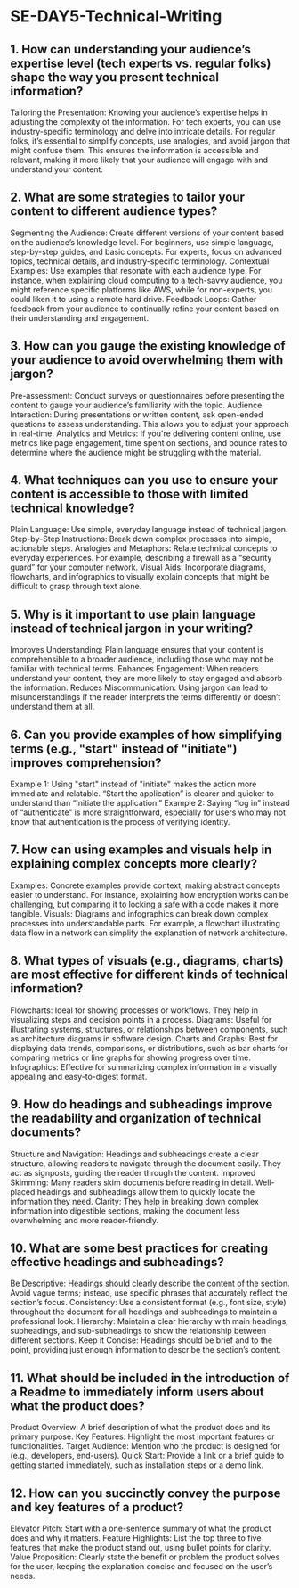 # SE-DAY5-Technical-Writing
## 1. How can understanding your audience’s expertise level (tech experts vs. regular folks) shape the way you present technical information?
  Tailoring the Presentation: Knowing your audience’s expertise helps in adjusting the complexity of the information. For tech experts, you can use industry-specific terminology and delve into intricate details. For regular   folks, it’s essential to simplify concepts, use analogies, and avoid jargon that might confuse them. This ensures the information is accessible and relevant, making it more likely that your audience will engage with and     understand your content.

## 2. What are some strategies to tailor your content to different audience types?
  Segmenting the Audience: Create different versions of your content based on the audience’s knowledge level. For beginners, use simple language, step-by-step guides, and basic concepts. For experts, focus on advanced         topics, technical details, and industry-specific terminology.
  Contextual Examples: Use examples that resonate with each audience type. For instance, when explaining cloud computing to a tech-savvy audience, you might reference specific platforms like AWS, while for non-experts, you    could liken it to using a remote hard drive.
  Feedback Loops: Gather feedback from your audience to continually refine your content based on their understanding and engagement.

## 3. How can you gauge the existing knowledge of your audience to avoid overwhelming them with jargon?
  Pre-assessment: Conduct surveys or questionnaires before presenting the content to gauge your audience’s familiarity with the topic.
  Audience Interaction: During presentations or written content, ask open-ended questions to assess understanding. This allows you to adjust your approach in real-time.
  Analytics and Metrics: If you're delivering content online, use metrics like page engagement, time spent on sections, and bounce rates to determine where the audience might be struggling with the material.

## 4. What techniques can you use to ensure your content is accessible to those with limited technical knowledge?
  Plain Language: Use simple, everyday language instead of technical jargon.
  Step-by-Step Instructions: Break down complex processes into simple, actionable steps.
  Analogies and Metaphors: Relate technical concepts to everyday experiences. For example, describing a firewall as a “security guard” for your computer network.
  Visual Aids: Incorporate diagrams, flowcharts, and infographics to visually explain concepts that might be difficult to grasp through text alone.

## 5. Why is it important to use plain language instead of technical jargon in your writing?
  Improves Understanding: Plain language ensures that your content is comprehensible to a broader audience, including those who may not be familiar with technical terms.
  Enhances Engagement: When readers understand your content, they are more likely to stay engaged and absorb the information.
  Reduces Miscommunication: Using jargon can lead to misunderstandings if the reader interprets the terms differently or doesn’t understand them at all.

## 6. Can you provide examples of how simplifying terms (e.g., "start" instead of "initiate") improves comprehension?
  Example 1: Using "start" instead of "initiate" makes the action more immediate and relatable. “Start the application” is clearer and quicker to understand than “Initiate the application.”
  Example 2: Saying “log in” instead of “authenticate” is more straightforward, especially for users who may not know that authentication is the process of verifying identity.

## 7. How can using examples and visuals help in explaining complex concepts more clearly?
  Examples: Concrete examples provide context, making abstract concepts easier to understand. For instance, explaining how encryption works can be challenging, but comparing it to locking a safe with a code makes it more    tangible.
  Visuals: Diagrams and infographics can break down complex processes into understandable parts. For example, a flowchart illustrating data flow in a network can simplify the explanation of network architecture.

## 8. What types of visuals (e.g., diagrams, charts) are most effective for different kinds of technical information?
  Flowcharts: Ideal for showing processes or workflows. They help in visualizing steps and decision points in a process.
  Diagrams: Useful for illustrating systems, structures, or relationships between components, such as architecture diagrams in software design.
  Charts and Graphs: Best for displaying data trends, comparisons, or distributions, such as bar charts for comparing metrics or line graphs for showing progress over time.
  Infographics: Effective for summarizing complex information in a visually appealing and easy-to-digest format.

## 9. How do headings and subheadings improve the readability and organization of technical documents?
  Structure and Navigation: Headings and subheadings create a clear structure, allowing readers to navigate through the document easily. They act as signposts, guiding the reader through the content.
  Improved Skimming: Many readers skim documents before reading in detail. Well-placed headings and subheadings allow them to quickly locate the information they need.
  Clarity: They help in breaking down complex information into digestible sections, making the document less overwhelming and more reader-friendly.

## 10. What are some best practices for creating effective headings and subheadings?
  Be Descriptive: Headings should clearly describe the content of the section. Avoid vague terms; instead, use specific phrases that accurately reflect the section’s focus.
  Consistency: Use a consistent format (e.g., font size, style) throughout the document for all headings and subheadings to maintain a professional look.
  Hierarchy: Maintain a clear hierarchy with main headings, subheadings, and sub-subheadings to show the relationship between different sections.
  Keep it Concise: Headings should be brief and to the point, providing just enough information to describe the section’s content.

## 11. What should be included in the introduction of a Readme to immediately inform users about what the product does?
  Product Overview: A brief description of what the product does and its primary purpose.
  Key Features: Highlight the most important features or functionalities.
  Target Audience: Mention who the product is designed for (e.g., developers, end-users).
  Quick Start: Provide a link or a brief guide to getting started immediately, such as installation steps or a demo link.

## 12. How can you succinctly convey the purpose and key features of a product?
  Elevator Pitch: Start with a one-sentence summary of what the product does and why it matters.
  Feature Highlights: List the top three to five features that make the product stand out, using bullet points for clarity.
  Value Proposition: Clearly state the benefit or problem the product solves for the user, keeping the explanation concise and focused on the user’s needs.
